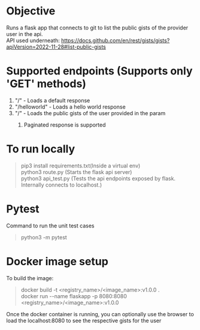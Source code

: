 # Objective
Runs a flask app that connects to git to list the public gists of the provider user in the api.   
API used underneath: https://docs.github.com/en/rest/gists/gists?apiVersion=2022-11-28#list-public-gists

# Supported endpoints (Supports only 'GET' methods)
1. "/" - Loads a default response
2. "/helloworld" - Loads a hello world response
3. "/<user>" - Loads the public gists of the user provided in the param
    1. Paginated response is supported

# To run locally 
> pip3 install requirements.txt(Inside a virtual env)  
> python3 route.py (Starts the flask api server)  
> python3 api_test.py (Tests the api endpoints exposed by flask. Internally connects to localhost.)

# Pytest  
Command to run the unit test cases 
> python3 -m pytest   


# Docker image setup
To build the image:
> docker build -t <registry_name>/<image_name>:v1.0.0 .  
> docker run --name flaskapp -p 8080:8080 <registry_name>/<image_name>:v1.0.0  

Once the docker container is running, you can optionally use the browser to load the localhost:8080 to see the respective gists for the user

